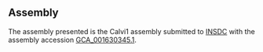 

Assembly
--------

The assembly presented is the Calvi1 assembly submitted to
[INSDC](http://www.insdc.org) with the assembly accession
[GCA\_001630345.1](http://www.ebi.ac.uk/ena/data/view/GCA_001630345.1).
